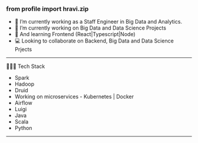 ### from profile import hravi.zip

<!--
**ravi006/ravi006** is a ✨ _special_ ✨ repository because its `README.md` (this file) appears on your GitHub profile.

Here are some ideas to get you started:
-->

- 🔭 I’m currently working as a Staff Engineer in Big Data and Analytics.
- 🔭 I’m currently working on Big Data and Data Science Projects
- 🌱 And learning Frontend (React|Typescript|Node)
- 💻 Looking to collaborate on Backend, Big Data and Data Science Prjects

---

 👨🏽‍💻 Tech Stack
 
 * Spark
 * Hadoop
 * Druid
 * Working on microservices - Kubernetes | Docker
 * Airflow
 * Luigi
 * Java
 * Scala
 * Python

---


